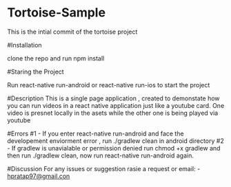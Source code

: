 # Tortoise-Sample

This is the intial commit of the tortoise project

#Installation

clone the repo and run npm install

#Staring the Project

Run react-native run-android or react-native run-ios to start the project

#Description
This is a single page application , created to demonstate how you can run videos in a react native application just like a youtube card.
One video is presnet locally in the asets while the other one is being played via youtube

#Errors
#1 - If you enter react-native run-android and face the developement enviorment error , run ./gradlew clean in android directory
#2 - If gradlew is unavialable or permission denied run chmod +x gradlew and then run ./gradlew clean, now run react-native run-android again.


#Discussion
For any issues or suggestion rasie a request
              or
 email: - hpratap97@gmail.con

